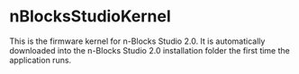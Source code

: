 # nBlocksStudioKernel

This is the firmware kernel for n-Blocks Studio 2.0. It is automatically
downloaded into the n-Blocks Studio 2.0 installation folder the first
time the application runs.
